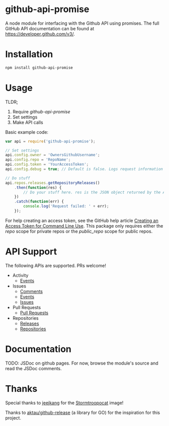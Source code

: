 # github-api-promise

A node module for interfacing with the Github API using promises. The full GitHub API documentation can be found at https://developer.github.com/v3/.

# Installation

```bash
npm install github-api-promise
```

# Usage

TLDR;

1. Require _github-api-promise_
2. Set settings
3. Make API calls

Basic example code:

```JavaScript
var api = require('github-api-promise');

// Set settings
api.config.owner = 'OwnersGithubUsername';
api.config.repo = 'RepoName';
api.config.token = 'YourAccessToken';
api.config.debug = true; // Default is false. Logs request information via console.log when true.

// Do stuff
api.repos.releases.getRepositoryReleases()
	.then(function(res) {
		// Do your stuff here. res is the JSON object returned by the API
	})
	.catch(function(err) {
		console.log('Request failed: ' + err);
	});
```

For help creating an access token, see the GitHub help article [Creating an Access Token for Command Line Use](https://help.github.com/articles/creating-an-access-token-for-command-line-use/). This package only requires either the _repo_ scope for private repos or the _public_repo_ scope for public repos.

# API Support

The following APIs are supported. PRs welcome!

* Activity
	* [Events](https://developer.github.com/v3/activity/events/)
* Issues
	* [Comments](https://developer.github.com/v3/issues/comments/)
	* [Events](https://developer.github.com/v3/issues/events/)
	* [Issues](https://developer.github.com/v3/issues/)
* Pull Requests
	* [Pull Requests](https://developer.github.com/v3/pulls/)
* Repositories
	* [Releases](https://developer.github.com/v3/repos/releases/)
	* [Repositories](https://developer.github.com/v3/repos/)

# Documentation

TODO: JSDoc on github pages. For now, browse the module's source and read the JSDoc comments.

# Thanks

Special thanks to [jeejkang](https://github.com/jeejkang) for the [Stormtroopocat](https://octodex.github.com/stormtroopocat/) image!

Thanks to [aktau/github-release](https://github.com/aktau/github-release) (a library for GO) for the inspiration for this project.
